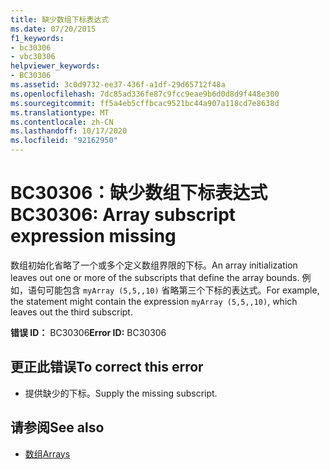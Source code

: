 ```yaml
---
title: 缺少数组下标表达式
ms.date: 07/20/2015
f1_keywords:
- bc30306
- vbc30306
helpviewer_keywords:
- BC30306
ms.assetid: 3c0d9732-ee37-436f-a1df-29d65712f48a
ms.openlocfilehash: 7dc85ad336fe87c9fcc9eae9b6d0d8d9f448e300
ms.sourcegitcommit: ff5a4eb5cffbcac9521bc44a907a118cd7e8638d
ms.translationtype: MT
ms.contentlocale: zh-CN
ms.lasthandoff: 10/17/2020
ms.locfileid: "92162950"
---
```

# <a name="bc30306-array-subscript-expression-missing"></a><span data-ttu-id="e29c8-102">BC30306：缺少数组下标表达式</span><span class="sxs-lookup"><span data-stu-id="e29c8-102">BC30306: Array subscript expression missing</span></span>

<span data-ttu-id="e29c8-103">数组初始化省略了一个或多个定义数组界限的下标。</span><span class="sxs-lookup"><span data-stu-id="e29c8-103">An array initialization leaves out one or more of the subscripts that define the array bounds.</span></span> <span data-ttu-id="e29c8-104">例如，语句可能包含 `myArray (5,5,,10)` 省略第三个下标的表达式。</span><span class="sxs-lookup"><span data-stu-id="e29c8-104">For example, the statement might contain the expression `myArray (5,5,,10)`, which leaves out the third subscript.</span></span>

 <span data-ttu-id="e29c8-105">**错误 ID：** BC30306</span><span class="sxs-lookup"><span data-stu-id="e29c8-105">**Error ID:** BC30306</span></span>

## <a name="to-correct-this-error"></a><span data-ttu-id="e29c8-106">更正此错误</span><span class="sxs-lookup"><span data-stu-id="e29c8-106">To correct this error</span></span>

- <span data-ttu-id="e29c8-107">提供缺少的下标。</span><span class="sxs-lookup"><span data-stu-id="e29c8-107">Supply the missing subscript.</span></span>

## <a name="see-also"></a><span data-ttu-id="e29c8-108">请参阅</span><span class="sxs-lookup"><span data-stu-id="e29c8-108">See also</span></span>

- [<span data-ttu-id="e29c8-109">数组</span><span class="sxs-lookup"><span data-stu-id="e29c8-109">Arrays</span></span>](../../programming-guide/language-features/arrays/index.md)
